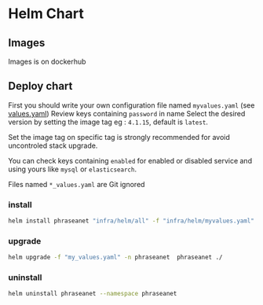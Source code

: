 # Helm Chart


## Images

Images is on dockerhub

## Deploy chart

First you should write your own configuration file named `myvalues.yaml` (see [values.yaml](./values.yaml))
Review keys containing `password` in name
Select the desired version by setting the image tag eg : `4.1.15`, default is `latest`.

Set the image tag on specific tag is strongly recommended for avoid uncontroled stack upgrade.

You can check keys containing `enabled` for enabled or disabled service and using yours like `mysql` or `elasticsearch`.  

Files named `*_values.yaml` are Git ignored

### install

```bash
helm install phraseanet "infra/helm/all" -f "infra/helm/myvalues.yaml" --namespace phraseanet
```

### upgrade

```bash
helm upgrade -f "my_values.yaml" -n phraseanet  phraseanet ./ 
```

### uninstall

```bash
helm uninstall phraseanet --namespace phraseanet 
```
